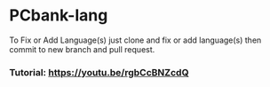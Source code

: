 # PCbank-lang
To Fix or Add Language(s) just clone and fix or add language(s) then commit to new branch and pull request.

### Tutorial: https://youtu.be/rgbCcBNZcdQ
